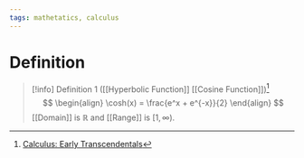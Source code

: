 ```yaml
---
tags: mathetatics, calculus
---
```


# Definition

> [!info] Definition 1 ([[Hyperbolic Function]] [[Cosine Function]])[^1]
> $$
> \begin{align}
> \cosh(x) = \frac{e^x + e^{-x}}{2}
> \end{align}
> $$
> [[Domain]] is $\mathbb{R}$ and [[Range]] is $[1, \infty)$.

[^1]: [Calculus: Early Transcendentals](zotero://open-pdf/library/items/EEFDQ9Y5?page=291)